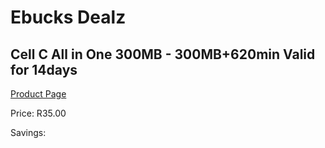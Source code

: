 
# Ebucks Dealz
## Cell C All in One 300MB - 300MB+620min Valid for 14days
[Product Page](https://www.ebucks.com/web/shop/productSelected.do?prodId=1028418513&catId=300)

Price: R35.00

Savings: 


	